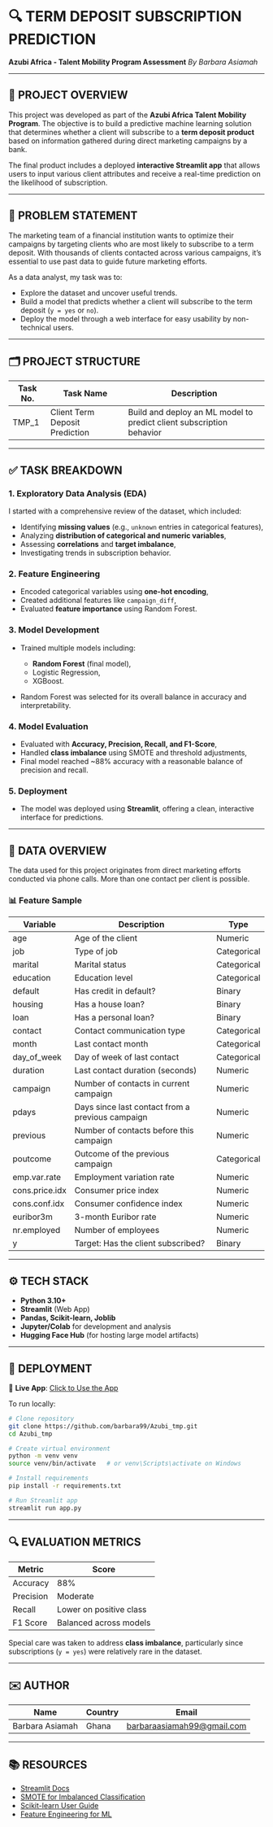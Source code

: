 # 🔍 TERM DEPOSIT SUBSCRIPTION PREDICTION

**Azubi Africa - Talent Mobility Program Assessment**
*By Barbara Asiamah*

---

## 📌 PROJECT OVERVIEW

This project was developed as part of the **Azubi Africa Talent Mobility Program**. The objective is to build a predictive machine learning solution that determines whether a client will subscribe to a **term deposit product** based on information gathered during direct marketing campaigns by a bank.

The final product includes a deployed **interactive Streamlit app** that allows users to input various client attributes and receive a real-time prediction on the likelihood of subscription.

---

## 🧠 PROBLEM STATEMENT

The marketing team of a financial institution wants to optimize their campaigns by targeting clients who are most likely to subscribe to a term deposit. With thousands of clients contacted across various campaigns, it’s essential to use past data to guide future marketing efforts.

As a data analyst, my task was to:

* Explore the dataset and uncover useful trends.
* Build a model that predicts whether a client will subscribe to the term deposit (`y = yes` or `no`).
* Deploy the model through a web interface for easy usability by non-technical users.

---

## 🗂 PROJECT STRUCTURE

| Task No. | Task Name                      | Description                                                          |
| -------- | ------------------------------ | -------------------------------------------------------------------- |
| TMP\_1   | Client Term Deposit Prediction | Build and deploy an ML model to predict client subscription behavior |

---

## ✅ TASK BREAKDOWN

### 1. Exploratory Data Analysis (EDA)

I started with a comprehensive review of the dataset, which included:

* Identifying **missing values** (e.g., `unknown` entries in categorical features),
* Analyzing **distribution of categorical and numeric variables**,
* Assessing **correlations** and **target imbalance**,
* Investigating trends in subscription behavior.

### 2. Feature Engineering

* Encoded categorical variables using **one-hot encoding**,
* Created additional features like `campaign_diff`,
* Evaluated **feature importance** using Random Forest.

### 3. Model Development

* Trained multiple models including:

  * **Random Forest** (final model),
  * Logistic Regression,
  * XGBoost.
* Random Forest was selected for its overall balance in accuracy and interpretability.

### 4. Model Evaluation

* Evaluated with **Accuracy, Precision, Recall, and F1-Score**,
* Handled **class imbalance** using SMOTE and threshold adjustments,
* Final model reached \~88% accuracy with a reasonable balance of precision and recall.

### 5. Deployment

* The model was deployed using **Streamlit**, offering a clean, interactive interface for predictions.

---

## 📁 DATA OVERVIEW

The data used for this project originates from direct marketing efforts conducted via phone calls. More than one contact per client is possible.

### 📊 Feature Sample

| Variable       | Description                                      | Type        |
| -------------- | ------------------------------------------------ | ----------- |
| age            | Age of the client                                | Numeric     |
| job            | Type of job                                      | Categorical |
| marital        | Marital status                                   | Categorical |
| education      | Education level                                  | Categorical |
| default        | Has credit in default?                           | Binary      |
| housing        | Has a house loan?                                | Binary      |
| loan           | Has a personal loan?                             | Binary      |
| contact        | Contact communication type                       | Categorical |
| month          | Last contact month                               | Categorical |
| day\_of\_week  | Day of week of last contact                      | Categorical |
| duration       | Last contact duration (seconds)                  | Numeric     |
| campaign       | Number of contacts in current campaign           | Numeric     |
| pdays          | Days since last contact from a previous campaign | Numeric     |
| previous       | Number of contacts before this campaign          | Numeric     |
| poutcome       | Outcome of the previous campaign                 | Categorical |
| emp.var.rate   | Employment variation rate                        | Numeric     |
| cons.price.idx | Consumer price index                             | Numeric     |
| cons.conf.idx  | Consumer confidence index                        | Numeric     |
| euribor3m      | 3-month Euribor rate                             | Numeric     |
| nr.employed    | Number of employees                              | Numeric     |
| y              | Target: Has the client subscribed?               | Binary      |

---

## ⚙️ TECH STACK

* **Python 3.10+**
* **Streamlit** (Web App)
* **Pandas, Scikit-learn, Joblib**
* **Jupyter/Colab** for development and analysis
* **Hugging Face Hub** (for hosting large model artifacts)

---

## 🚀 DEPLOYMENT

🔗 **Live App**: [Click to Use the App](https://barbara-azubitmp.streamlit.app/)

To run locally:

```bash
# Clone repository
git clone https://github.com/barbara99/Azubi_tmp.git
cd Azubi_tmp

# Create virtual environment
python -m venv venv
source venv/bin/activate   # or venv\Scripts\activate on Windows

# Install requirements
pip install -r requirements.txt

# Run Streamlit app
streamlit run app.py
```

---

## 🔍 EVALUATION METRICS

| Metric    | Score                   |
| --------- | ----------------------- |
| Accuracy  | 88%                     |
| Precision | Moderate                |
| Recall    | Lower on positive class |
| F1 Score  | Balanced across models  |

Special care was taken to address **class imbalance**, particularly since subscriptions (`y = yes`) were relatively rare in the dataset.


---

## ✉️ AUTHOR

| Name            | Country | Email                                                           |
| --------------- | ------- | --------------------------------------------------------------- |
| Barbara Asiamah | Ghana   | [barbaraasiamah99@gmail.com](mailto:barbaraasiamah99@gmail.com) |

---

## 📚 RESOURCES

* [Streamlit Docs](https://docs.streamlit.io/)
* [SMOTE for Imbalanced Classification](https://imbalanced-learn.org/)
* [Scikit-learn User Guide](https://scikit-learn.org/stable/)
* [Feature Engineering for ML](https://www.kaggle.com/learn/feature-engineering)
